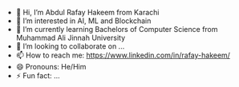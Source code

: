 - 👋 Hi, I’m Abdul Rafay Hakeem from Karachi
- 👀 I’m interested in AI, ML and Blockchain
- 🌱 I’m currently learning Bachelors of Computer Science from Muhammad Ali Jinnah University
- 💞️ I’m looking to collaborate on ...
- 📫 How to reach me: https://www.linkedin.com/in/rafay-hakeem/ 
- 😄 Pronouns: He/Him
- ⚡ Fun fact: ...
